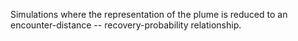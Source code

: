 Simulations where the representation of the plume is reduced to an encounter-distance -- recovery-probability relationship.

